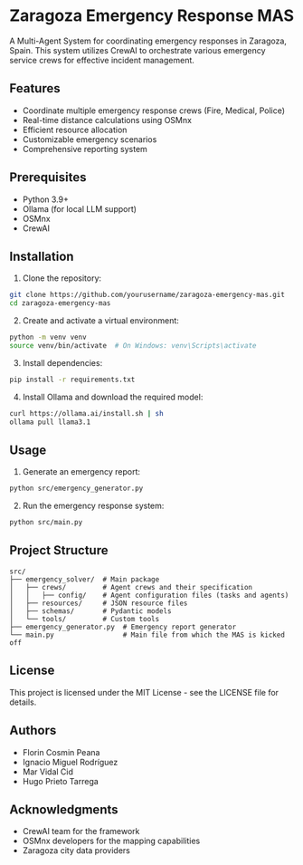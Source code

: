# Zaragoza Emergency Response MAS

A Multi-Agent System for coordinating emergency responses in Zaragoza, Spain. This system utilizes CrewAI to orchestrate various emergency service crews for effective incident management.

## Features

- Coordinate multiple emergency response crews (Fire, Medical, Police)
- Real-time distance calculations using OSMnx
- Efficient resource allocation
- Customizable emergency scenarios
- Comprehensive reporting system

## Prerequisites

- Python 3.9+
- Ollama (for local LLM support)
- OSMnx
- CrewAI

## Installation

1. Clone the repository:
```bash
git clone https://github.com/yourusername/zaragoza-emergency-mas.git
cd zaragoza-emergency-mas
```

2. Create and activate a virtual environment:
```bash
python -m venv venv
source venv/bin/activate  # On Windows: venv\Scripts\activate
```

3. Install dependencies:
```bash
pip install -r requirements.txt
```

4. Install Ollama and download the required model:
```bash
curl https://ollama.ai/install.sh | sh
ollama pull llama3.1
```

## Usage

1. Generate an emergency report:
```bash
python src/emergency_generator.py
```

2. Run the emergency response system:
```bash
python src/main.py
```

## Project Structure

```
src/
├── emergency_solver/  # Main package
│   ├── crews/         # Agent crews and their specification
│   │   ├── config/    # Agent configuration files (tasks and agents)
│   ├── resources/     # JSON resource files
│   ├── schemas/       # Pydantic models
│   └── tools/         # Custom tools
├── emergency_generator.py  # Emergency report generator
└── main.py                 # Main file from which the MAS is kicked off
```
## License

This project is licensed under the MIT License - see the LICENSE file for details.

## Authors

- Florin Cosmin Peana
- Ignacio Miguel Rodríguez
- Mar Vidal Cid
- Hugo Prieto Tarrega

## Acknowledgments

- CrewAI team for the framework
- OSMnx developers for the mapping capabilities
- Zaragoza city data providers

